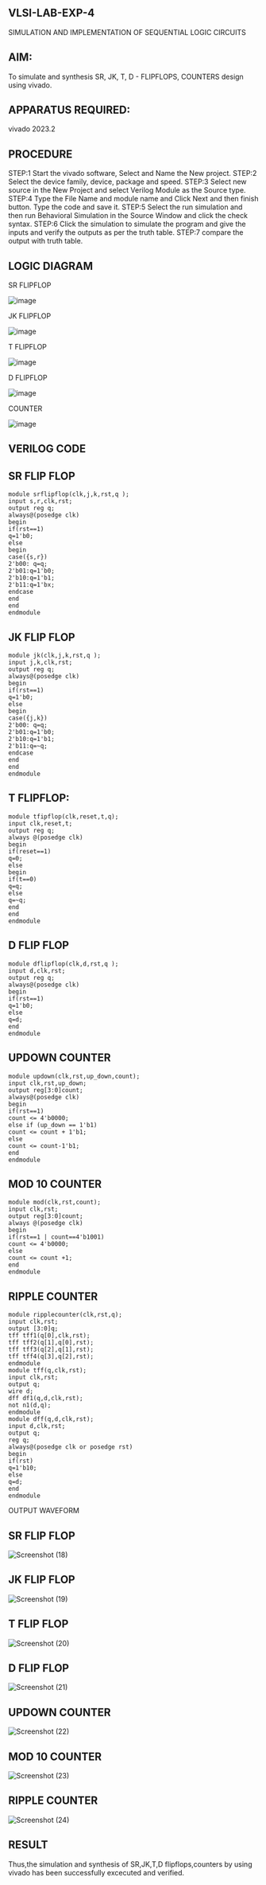 ## VLSI-LAB-EXP-4
SIMULATION AND IMPLEMENTATION OF SEQUENTIAL LOGIC CIRCUITS

## AIM:
To simulate and synthesis SR, JK, T, D - FLIPFLOPS, COUNTERS design using vivado.
 

## APPARATUS REQUIRED:
vivado 2023.2
## PROCEDURE
STEP:1 Start the vivado software, Select and Name the New project.
STEP:2 Select the device family, device, package and speed.
STEP:3 Select new source in the New Project and select Verilog Module as the Source type.
STEP:4 Type the File Name and module name and Click Next and then finish button. Type the code and save it.
STEP:5 Select the run simulation and then run Behavioral Simulation in the Source Window and click the check syntax.
STEP:6 Click the simulation to simulate the program and give the inputs and verify the outputs as per the truth table.
STEP:7 compare the output with truth table.
## LOGIC DIAGRAM

SR FLIPFLOP

![image](https://github.com/navaneethans/VLSI-LAB-EXP-4/assets/6987778/77fb7f38-5649-4778-a987-8468df9ea3c3)


JK FLIPFLOP

![image](https://github.com/navaneethans/VLSI-LAB-EXP-4/assets/6987778/1510e030-4ddc-42b1-88ce-d00f6f0dc7e6)

T FLIPFLOP

![image](https://github.com/navaneethans/VLSI-LAB-EXP-4/assets/6987778/7a020379-efb1-4104-85ee-439d660baa08)


D FLIPFLOP

![image](https://github.com/navaneethans/VLSI-LAB-EXP-4/assets/6987778/dda843c5-f0a0-4b51-93a2-eaa4b7fa8aa0)


COUNTER

![image](https://github.com/navaneethans/VLSI-LAB-EXP-4/assets/6987778/a1fc5f68-aafb-49a1-93d2-779529f525fa)


## VERILOG CODE
## SR FLIP FLOP
```
module srflipflop(clk,j,k,rst,q );
input s,r,clk,rst;
output reg q;
always@(posedge clk)
begin
if(rst==1)
q=1'b0;
else
begin
case({s,r})
2'b00: q=q;
2'b01:q=1'b0;
2'b10:q=1'b1;
2'b11:q=1'bx;
endcase
end
end
endmodule
```
## JK FLIP FLOP
```
module jk(clk,j,k,rst,q );
input j,k,clk,rst;
output reg q;
always@(posedge clk)
begin
if(rst==1)
q=1'b0;
else
begin
case({j,k})
2'b00: q=q;
2'b01:q=1'b0;
2'b10:q=1'b1;
2'b11:q=~q;
endcase
end
end
endmodule
```
## T FLIPFLOP:
```
module tfipflop(clk,reset,t,q);
input clk,reset,t;
output reg q;
always @(posedge clk)
begin
if(reset==1)
q=0;
else
begin
if(t==0)
q=q;
else
q=~q;
end
end
endmodule
```
## D FLIP FLOP
```
module dflipflop(clk,d,rst,q );
input d,clk,rst;
output reg q;
always@(posedge clk)
begin
if(rst==1)
q=1'b0;
else
q=d;
end
endmodule
```
## UPDOWN COUNTER
```
module updown(clk,rst,up_down,count);
input clk,rst,up_down;
output reg[3:0]count;
always@(posedge clk)
begin
if(rst==1)
count <= 4'b0000;
else if (up_down == 1'b1)
count <= count + 1'b1;
else
count <= count-1'b1;
end
endmodule
```
## MOD 10 COUNTER
```
module mod(clk,rst,count);
input clk,rst;
output reg[3:0]count;
always @(posedge clk)
begin
if(rst==1 | count==4'b1001)
count <= 4'b0000;
else
count <= count +1;
end
endmodule
```
## RIPPLE COUNTER
```
module ripplecounter(clk,rst,q);
input clk,rst;
output [3:0]q;
tff tff1(q[0],clk,rst);
tff tff2(q[1],q[0],rst);
tff tff3(q[2],q[1],rst);
tff tff4(q[3],q[2],rst);
endmodule
module tff(q,clk,rst);
input clk,rst;
output q;
wire d;
dff df1(q,d,clk,rst);
not n1(d,q);
endmodule
module dff(q,d,clk,rst);
input d,clk,rst;
output q;
reg q;
always@(posedge clk or posedge rst)
begin
if(rst)
q=1'b10;
else
q=d;
end
endmodule
```
OUTPUT WAVEFORM
## SR FLIP FLOP
![Screenshot (18)](https://github.com/subasri-123/VLSI-LAB-EXP-4/assets/166198549/28bee1ab-f168-48b2-a40e-2eafe696c576)
## JK FLIP FLOP
![Screenshot (19)](https://github.com/subasri-123/VLSI-LAB-EXP-4/assets/166198549/85e67d37-fcf6-41c1-b585-19d4face8f5c)
## T FLIP FLOP
![Screenshot (20)](https://github.com/subasri-123/VLSI-LAB-EXP-4/assets/166198549/714634cb-6f71-4be0-b1a4-5695118f82d0)
## D FLIP FLOP
![Screenshot (21)](https://github.com/subasri-123/VLSI-LAB-EXP-4/assets/166198549/4235f80d-d7b3-4e90-8de6-c0ce3bbbf63d)
## UPDOWN COUNTER
![Screenshot (22)](https://github.com/subasri-123/VLSI-LAB-EXP-4/assets/166198549/f8568576-1d56-41f5-9d37-3d499c208bb1)
## MOD 10 COUNTER
![Screenshot (23)](https://github.com/subasri-123/VLSI-LAB-EXP-4/assets/166198549/5c6e7959-bd3b-4f7d-b187-32961ef828f1)
## RIPPLE COUNTER
![Screenshot (24)](https://github.com/subasri-123/VLSI-LAB-EXP-4/assets/166198549/f761bce4-93f5-4813-aaa0-5bccadc60b6d)

## RESULT
Thus,the simulation and synthesis of SR,JK,T,D flipflops,counters by using vivado has been successfully excecuted and verified.

